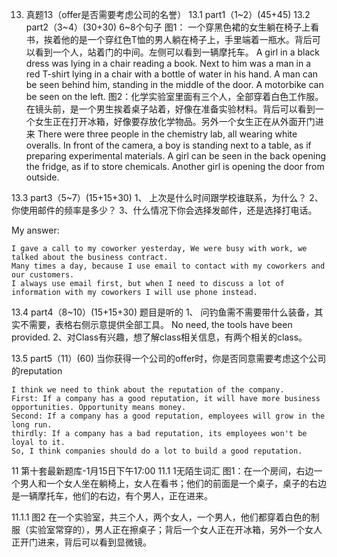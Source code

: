 
13.	真题13（offer是否需要考虑公司的名誉）
13.1	part1（1~2）(45+45)
13.2	part2（3~4）(30+30) 6~8个句子
图1：
一个穿黑色裙的女生躺在椅子上看书，挨着他的是一个穿红色T恤的男人躺在椅子上，手里端着一瓶水。背后可以看到一个人，站着门的中间。左侧可以看到一辆摩托车。
A girl in a black dress was lying in a chair reading a book. Next to him was a man in a red T-shirt lying in a chair with a bottle of water in his hand. A man can be seen behind him, standing in the middle of the door. A motorbike can be seen on the left.
图2：化学实验室里面有三个人，全部穿着白色工作服。在镜头前，是一个男生挨着桌子站着，好像在准备实验材料。背后可以看到一个女生正在打开冰箱，好像要存放化学物品。另外一个女生正在从外面开门进来
There were three people in the chemistry lab, all wearing white overalls. In front of the camera, a boy is standing next to a table, as if preparing experimental materials. A girl can be seen in the back opening the fridge, as if to store chemicals. Another girl is opening the door from outside.

13.3	part3（5~7）(15+15+30)
1、	上次是什么时间跟学校谁联系，为什么？
2、	你使用邮件的频率是多少？
3、什么情况下你会选择发邮件，还是选择打电话。

My answer:

``` 
I gave a call to my coworker yesterday, We were busy with work, we talked about the business contract.
Many times a day, because I use email to contact with my coworkers and our customers.
I always use email first, but when I need to discuss a lot of information with my coworkers I will use phone instead.
```

13.4	part4（8~10）(15+15+30) 题目是听的
1、	问钓鱼需不需要带什么装备，其实不需要，表格右侧示意提供全部工具。
No need, the tools have been provided.
2、对Class有兴趣，想了解class相关信息，有两个相关的class。

13.5	part5（11）(60)
当你获得一个公司的offer时，你是否同意需要考虑这个公司的reputation

``` 
I think we need to think about the reputation of the company.
First: If a company has a good reputation, it will have more business opportunities. Opportunity means money.
Second: If a company has a good reputation, employees will grow in the long run.
thirdly: If a company has a bad reputation, its employees won't be loyal to it.
So, I think companies should do a lot to build a good reputation.
```



11	第十套最新题库-1月15日下午17:00
11.1	1无陌生词汇
图1：在一个房间，右边一个男人和一个女人坐在躺椅上，女人在看书；他们的前面是一个桌子，桌子的右边是一辆摩托车，他们的右边，有个男人，正在进来。
 
11.1.1	图2
在一个实验室，共三个人，两个女人，一个男人，他们都穿着白色的制服（实验室常穿的），男人正在擦桌子；背后一个女人正在开冰箱，另外一个女人正开门进来，背后可以看到显微镜。
